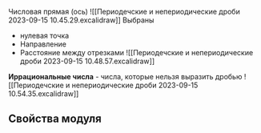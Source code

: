 Числовая прямая (ось)
![[Периодечские и непериодические дроби 2023-09-15 10.45.29.excalidraw]]
Выбраны
- нулевая точка
- Направление
- Расстояние между отрезками
![[Периодечские и непериодические дроби 2023-09-15 10.48.57.excalidraw]]

**Иррациональные числа** - числа, которые нельзя выразить дробью
![[Периодечские и непериодические дроби 2023-09-15 10.54.35.excalidraw]]

## Свойства модуля
